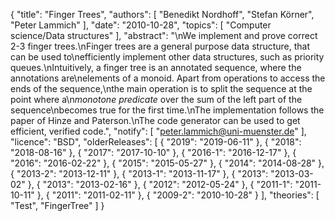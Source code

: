 {
    "title": "Finger Trees",
    "authors": [
        "Benedikt Nordhoff",
        "Stefan Körner",
        "Peter Lammich"
    ],
    "date": "2010-10-28",
    "topics": [
        "Computer science/Data structures"
    ],
    "abstract": "\nWe implement and prove correct 2-3 finger trees.\nFinger trees are a general purpose data structure, that can be used to\nefficiently implement other data structures, such as priority queues.\nIntuitively, a finger tree is an annotated sequence, where the annotations are\nelements of a monoid. Apart from operations to access the ends of the sequence,\nthe main operation is to split the sequence at the point where a\n<em>monotone predicate</em> over the sum of the left part of the sequence\nbecomes true for the first time.\nThe implementation follows the paper of Hinze and Paterson.\nThe code generator can be used to get efficient, verified code.",
    "notify": [
        "peter.lammich@uni-muenster.de"
    ],
    "licence": "BSD",
    "olderReleases": [
        {
            "2019": "2019-06-11"
        },
        {
            "2018": "2018-08-16"
        },
        {
            "2017": "2017-10-10"
        },
        {
            "2016-1": "2016-12-17"
        },
        {
            "2016": "2016-02-22"
        },
        {
            "2015": "2015-05-27"
        },
        {
            "2014": "2014-08-28"
        },
        {
            "2013-2": "2013-12-11"
        },
        {
            "2013-1": "2013-11-17"
        },
        {
            "2013": "2013-03-02"
        },
        {
            "2013": "2013-02-16"
        },
        {
            "2012": "2012-05-24"
        },
        {
            "2011-1": "2011-10-11"
        },
        {
            "2011": "2011-02-11"
        },
        {
            "2009-2": "2010-10-28"
        }
    ],
    "theories": [
        "Test",
        "FingerTree"
    ]
}